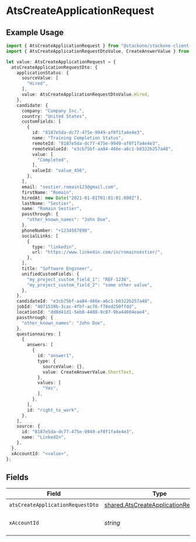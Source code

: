 # AtsCreateApplicationRequest

## Example Usage

```typescript
import { AtsCreateApplicationRequest } from "@stackone/stackone-client-ts/sdk/models/operations";
import { AtsCreateApplicationRequestDtoValue, CreateAnswerValue } from "@stackone/stackone-client-ts/sdk/models/shared";

let value: AtsCreateApplicationRequest = {
  atsCreateApplicationRequestDto: {
    applicationStatus: {
      sourceValue: [
        "Hired",
      ],
      value: AtsCreateApplicationRequestDtoValue.Hired,
    },
    candidate: {
      company: "Company Inc.",
      country: "United States",
      customFields: [
        {
          id: "8187e5da-dc77-475e-9949-af0f1fa4e4e3",
          name: "Training Completion Status",
          remoteId: "8187e5da-dc77-475e-9949-af0f1fa4e4e3",
          remoteValueId: "e3cb75bf-aa84-466e-a6c1-b8322b257a48",
          value: [
            "Completed",
          ],
          valueId: "value_456",
        },
      ],
      email: "sestier.romain123@gmail.com",
      firstName: "Romain",
      hiredAt: new Date("2021-01-01T01:01:01.000Z"),
      lastName: "Sestier",
      name: "Romain Sestier",
      passthrough: {
        "other_known_names": "John Doe",
      },
      phoneNumber: "+1234567890",
      socialLinks: [
        {
          type: "linkedin",
          url: "https://www.linkedin.com/in/romainsestier/",
        },
      ],
      title: "Software Engineer",
      unifiedCustomFields: {
        "my_project_custom_field_1": "REF-1236",
        "my_project_custom_field_2": "some other value",
      },
    },
    candidateId: "e3cb75bf-aa84-466e-a6c1-b8322b257a48",
    jobId: "4071538b-3cac-4fbf-ac76-f78ed250ffdd",
    locationId: "dd8d41d1-5eb8-4408-9c87-9ba44604eae4",
    passthrough: {
      "other_known_names": "John Doe",
    },
    questionnaires: [
      {
        answers: [
          {
            id: "answer1",
            type: {
              sourceValue: {},
              value: CreateAnswerValue.ShortText,
            },
            values: [
              "Yes",
            ],
          },
        ],
        id: "right_to_work",
      },
    ],
    source: {
      id: "8187e5da-dc77-475e-9949-af0f1fa4e4e3",
      name: "LinkedIn",
    },
  },
  xAccountId: "<value>",
};
```

## Fields

| Field                                                                                                 | Type                                                                                                  | Required                                                                                              | Description                                                                                           |
| ----------------------------------------------------------------------------------------------------- | ----------------------------------------------------------------------------------------------------- | ----------------------------------------------------------------------------------------------------- | ----------------------------------------------------------------------------------------------------- |
| `atsCreateApplicationRequestDto`                                                                      | [shared.AtsCreateApplicationRequestDto](../../../sdk/models/shared/atscreateapplicationrequestdto.md) | :heavy_check_mark:                                                                                    | N/A                                                                                                   |
| `xAccountId`                                                                                          | *string*                                                                                              | :heavy_check_mark:                                                                                    | The account identifier                                                                                |